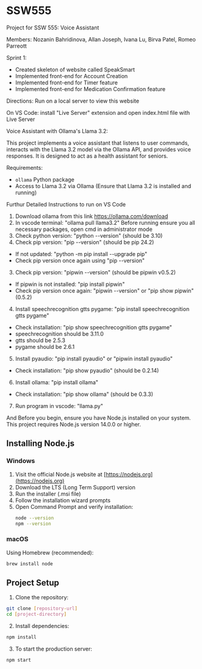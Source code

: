 # SSW555
Project for SSW 555: Voice Assistant 

Members: Nozanin Bahridinova, Allan Joseph, Ivana Lu, Birva Patel, Romeo Parreott 

Sprint 1: 
* Created skeleton of website called SpeakSmart 
* Implemented front-end for Account Creation 
* Implemented front-end for Timer feature 
* Implemented front-end for Medication Confirmation feature 

Directions: Run on a local server to view this website 

On VS Code: install "Live Server" extension and open index.html file with Live Server 

Voice Assistant with Ollama's Llama 3.2:

This project implements a voice assistant that listens to user commands, interacts with the Llama 3.2 model via the Ollama API, and provides voice responses. It is designed to act as a health assistant for seniors.

Requirements:
* `ollama` Python package
* Access to Llama 3.2 via Ollama (Ensure that Llama 3.2 is installed and running)

Furthur Detailed Instructions to run on VS Code
1. Download ollama from this link https://ollama.com/download
2. In vscode terminal: "ollama pull llama3.2"
Before running ensure you all necessary packages, open cmd in administrator mode 
1. Check python version: "python --version" (should be 3.10)
2. Check pip version: "pip --version" (should be pip 24.2)
* If not updated: "python -m pip install --upgrade pip"
* Check pip version once again using "pip --version"
3. Check pip version: "pipwin --version" (should be pipwin v0.5.2)
* If pipwin is not installed: "pip install pipwin"
* Check pip version once again: "pipwin --version" or "pip show pipwin" (0.5.2)
4. Install speechrecognition gtts pygame: "pip install speechrecognition gtts pygame"
* Check installation: "pip show speechrecognition gtts pygame"
* speechrecognition should be 3.11.0
* gtts should be 2.5.3
* pygame should be 2.6.1
5. Install pyaudio: "pip install pyaudio" or "pipwin install pyaudio"
* Check installation: "pip show pyaudio" (should be 0.2.14)
6. Install ollama: "pip install ollama"
* Check installation: "pip show ollama" (should be 0.3.3)
7. Run program in vscode: "llama.py"



And Before you begin, ensure you have Node.js installed on your system. This project requires Node.js version 14.0.0 or higher.

## Installing Node.js

### Windows
1. Visit the official Node.js website at [https://nodejs.org](https://nodejs.org)
2. Download the LTS (Long Term Support) version
3. Run the installer (.msi file)
4. Follow the installation wizard prompts
5. Open Command Prompt and verify installation:
   ```bash
   node --version
   npm --version
   ```

### macOS
Using Homebrew (recommended):
```bash
brew install node
```

## Project Setup

1. Clone the repository:
```bash
git clone [repository-url]
cd [project-directory]
```

2. Install dependencies:
```bash
npm install 
```

3. To start the production server:
```bash
npm start
```
